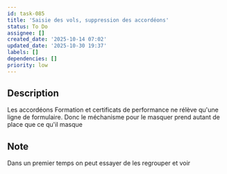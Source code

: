 ```yaml
---
id: task-085
title: 'Saisie des vols, suppression des accordéons'
status: To Do
assignee: []
created_date: '2025-10-14 07:02'
updated_date: '2025-10-30 19:37'
labels: []
dependencies: []
priority: low
---
```


## Description

<!-- SECTION:DESCRIPTION:BEGIN -->
Les accordéons Formation et certificats de performance ne rélève qu'une ligne de formulaire. Donc le méchanisme pour le masquer prend autant de place que ce qu'il masque

## Note
Dans un premier temps on peut essayer de les regrouper et voir
<!-- SECTION:DESCRIPTION:END -->

